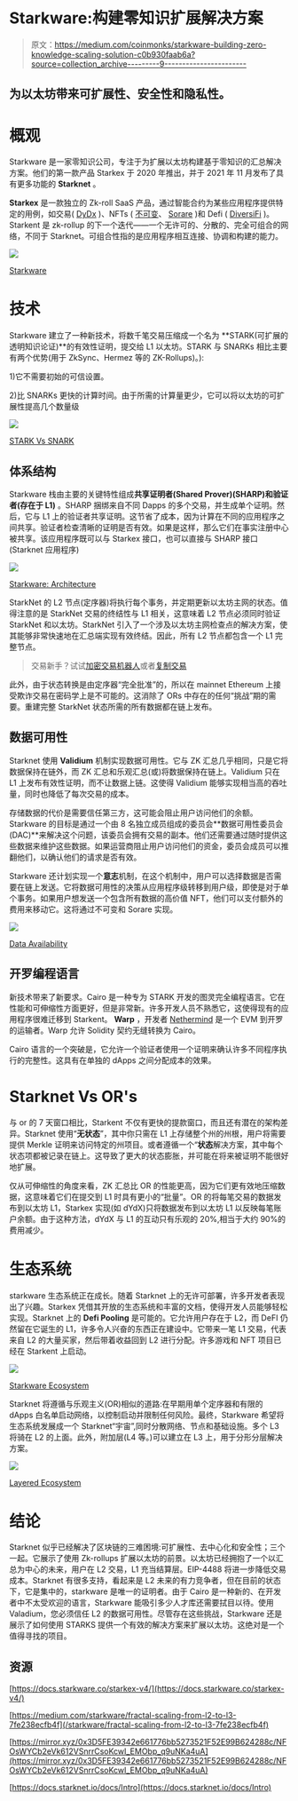 # Starkware:构建零知识扩展解决方案

> 原文：<https://medium.com/coinmonks/starkware-building-zero-knowledge-scaling-solution-c0b930faab6a?source=collection_archive---------9----------------------->

## 为以太坊带来可扩展性、安全性和隐私性。

# 概观

Starkware 是一家零知识公司，专注于为扩展以太坊构建基于零知识的汇总解决方案。他们的第一款产品 Starkex 于 2020 年推出，并于 2021 年 11 月发布了具有更多功能的 **Starknet** 。

**Starkex** 是一款独立的 Zk-roll SaaS 产品，通过智能合约为某些应用程序提供特定的用例，如交易( [DyDx](https://dydx.exchange/) )、NFTs ( [不可变](https://www.immutable.com/)、 [Sorare](https://sorare.com/) )和 Defi ( [DiversiFi](https://deversifi.com/) )。Starkent 是 zk-rollup 的下一个迭代——一个无许可的、分散的、完全可组合的网络，不同于 Starknet。可组合性指的是应用程序相互连接、协调和构建的能力。

![](img/6a7a744bf3a2534d74d48299c11944fe.png)

[Starkware](https://starkware.co/)

# 技术

Starkware 建立了一种新技术，将数千笔交易压缩成一个名为 **STARK(可扩展的透明知识论证)**的有效性证明，提交给 L1 以太坊。STARK 与 SNARKs 相比主要有两个优势(用于 ZkSync、Hermez 等的 ZK-Rollups)。):

1)它不需要初始的可信设置。

2)比 SNARKs 更快的计算时间。由于所需的计算量更少，它可以将以太坊的可扩展性提高几个数量级

![](img/5f8d72e9760406793751854976559aab.png)

[STARK Vs SNARK](/amber-group/navigating-zero-knowledge-e944b21af71c)

## 体系结构

Starkware 栈由主要的关键特性组成**共享证明者(Shared Prover)(SHARP)**和**验证者(存在于 L1)** 。SHARP 捆绑来自不同 Dapps 的多个交易，并生成单个证明。然后，它与 L1 上的验证者共享证明。这节省了成本，因为计算在不同的应用程序之间共享。验证者检查清晰的证明是否有效。如果是这样，那么它们在事实注册中心被共享。该应用程序既可以与 Starkex 接口，也可以直接与 SHARP 接口(Starknet 应用程序)

![](img/d80d5255acd4f011a50b09c8f2fbba58.png)

[Starkware: Architecture](https://docs.starkware.co/starkex-v4/architecture/solution-architecture)

StarkNet 的 L2 节点(定序器)将执行每个事务，并定期更新以太坊主网的状态。值得注意的是 StarkNet 交易的终结性与 L1 相关，这意味着 L2 节点必须同时验证 StarkNet 和以太坊。StarkNet 引入了一个涉及以太坊主网检查点的解决方案，使其能够非常快速地在汇总端实现有效终结。因此，所有 L2 节点都包含一个 L1 完整节点。

> 交易新手？试试[加密交易机器人](/coinmonks/crypto-trading-bot-c2ffce8acb2a)或者[复制交易](/coinmonks/top-10-crypto-copy-trading-platforms-for-beginners-d0c37c7d698c)

此外，由于状态转换是由定序器“完全批准”的，所以在 mainnet Ethereum 上接受欺诈交易在密码学上是不可能的。这消除了 ORs 中存在的任何“挑战”期的需要。重建完整 StarkNet 状态所需的所有数据都在链上发布。

## 数据可用性

Starknet 使用 **Validium** 机制实现数据可用性。它与 ZK 汇总几乎相同，只是它将数据保持在链外，而 ZK 汇总和乐观汇总(或)将数据保持在链上。Validium 只在 L1 上发布有效性证明，而不让数据上链。这使得 Validium 能够实现相当高的吞吐量，同时也降低了每次交易的成本。

存储数据的代价是需要信任第三方，这可能会阻止用户访问他们的余额。Starkware 的目标是通过一个由 8 名独立成员组成的委员会**数据可用性委员会(DAC)**来解决这个问题，该委员会拥有交易的副本。他们还需要通过随时提供这些数据来维护这些数据。如果运营商阻止用户访问他们的资金，委员会成员可以推翻他们，以确认他们的请求是否有效。

Starkware 还计划实现一个**意志**机制，在这个机制中，用户可以选择数据是否需要在链上发送。它将数据可用性的决策从应用程序级转移到用户级，即使是对于单个事务。如果用户想发送一个包含所有数据的高价值 NFT，他们可以支付额外的费用来移动它。这将通过不可变和 Sorare 实现。

![](img/7e80aa7ed20787faf1a4234e960cbaa3.png)

[Data Availability](https://mirror.xyz/0x3D5FE39342e661776bb5273521F52E99B624288c/NFOsWYCb2eVk612VSnrrCsoKcwI_EMObp_q9uNKa4uA)

## 开罗编程语言

新技术带来了新要求。Cairo 是一种专为 STARK 开发的图灵完全编程语言。它在性能和可伸缩性方面更好，但是非常新。许多开发人员不熟悉它，这使得现有的应用程序很难迁移到 Starkent。 **Warp** ，开发者 [Nethermind](https://nethermind.io/) 是一个 EVM 到开罗的运输者。Warp 允许 Solidity 契约无缝转换为 Cairo。

Cairo 语言的一个突破是，它允许一个验证者使用一个证明来确认许多不同程序执行的完整性。这具有在单独的 dApps 之间分配成本的效果。

# Starknet Vs OR's

与 or 的 7 天窗口相比，Starkent 不仅有更快的提款窗口，而且还有潜在的架构差异。Starknet 使用“**无状态**”，其中你只需在 L1 上存储整个州的州根，用户将需要提供 Merkle 证明来访问特定的州项目。或者遵循一个“**状态**解决方案，其中每个状态项都被记录在链上。这导致了更大的状态膨胀，并可能在将来被证明不能很好地扩展。

仅从可伸缩性的角度来看，ZK 汇总比 OR 的性能更高，因为它们更有效地压缩数据，这意味着它们在提交到 L1 时具有更小的“批量”。OR 的将每笔交易的数据发布到以太坊 L1，Starkex 实现(如 dYdX)只将数据发布到以太坊 L1 以反映每笔账户余额。由于这种方法，dYdX 与 L1 的互动只有乐观的 20%,相当于大约 90%的费用减少。

# 生态系统

starkware 生态系统正在成长。随着 Starknet 上的无许可部署，许多开发者表现出了兴趣。Starkex 凭借其开放的生态系统和丰富的文档，使得开发人员能够轻松实现。Starknet 上的 **Defi Pooling** 是可能的。它允许用户存在于 L2，而 DeFI 仍然留在它诞生的 L1，许多令人兴奋的东西正在建设中。它带来一笔 L1 交易，代表来自 L2 的大量买家，然后带着收益回到 L2 进行分配。许多游戏和 NFT 项目已经在 Starkent 上启动。

![](img/9276efaebfd6d3fdffe5ec68755ec18d.png)

[Starkware Ecosystem](https://twitter.com/ZK_Daily/status/1532644112075067392)

Starknet 将遵循与乐观主义(OR)相似的道路:在早期用单个定序器和有限的 dApps 白名单启动网络，以控制启动并限制任何风险。最终，Starkware 希望将生态系统发展成一个 Starknet“宇宙”,同时分散网络、节点和基础设施。多个 L3 将骑在 L2 的上面。此外，附加层(L4 等。)可以建立在 L3 上，用于分形分层解决方案。

![](img/085e5b481a54ab75dccc69609a74114c.png)

[Layered Ecosystem](/starkware/fractal-scaling-from-l2-to-l3-7fe238ecfb4f)

# 结论

Starknet 似乎已经解决了区块链的三难困境:可扩展性、去中心化和安全性；三个一起。它展示了使用 Zk-rollups 扩展以太坊的前景。以太坊已经拥抱了一个以汇总为中心的未来，用户在 L2 交易，L1 充当结算层。EIP-4488 将进一步降低交易成本。Starknet 有很多支持，看起来是 L2 未来的有力竞争者，但在目前的状态下，它是集中的，starkware 是唯一的证明者。由于 Cairo 是一种新的、在开发者中不太受欢迎的语言，Starkware 能吸引多少人才库还需要拭目以待。使用 Valadium，您必须信任 L2 的数据可用性。尽管存在这些挑战，Starkware 还是展示了如何使用 STARKS 提供一个有效的解决方案来扩展以太坊。这绝对是一个值得寻找的项目。

## 资源

[https://docs.starkware.co/starkex-v4/](https://docs.starkware.co/starkex-v4/)

[https://medium.com/starkware/fractal-scaling-from-l2-to-l3-7fe238ecfb4f](/starkware/fractal-scaling-from-l2-to-l3-7fe238ecfb4f)

[https://mirror.xyz/0x3D5FE39342e661776bb5273521F52E99B624288c/NFOsWYCb2eVk612VSnrrCsoKcwI_EMObp_q9uNKa4uA](https://mirror.xyz/0x3D5FE39342e661776bb5273521F52E99B624288c/NFOsWYCb2eVk612VSnrrCsoKcwI_EMObp_q9uNKa4uA)

[https://docs.starknet.io/docs/Intro](https://docs.starknet.io/docs/Intro)